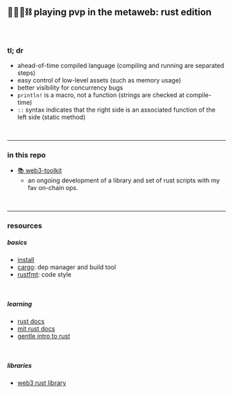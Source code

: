 ## 🥷🏻🎸⛓️ playing pvp in the metaweb: rust edition

<br>

### tl; dr 

* ahead-of-time compiled language (compiling and running are separated steps)
* easy control of low-level assets (such as memory usage)
* better visibility for concurrency bugs
* `println!` is a macro, not a function (strings are checked at compile-time)
* `::` syntax indicates that the right side is an associated function of the left side (static method)



<br>

---

### in this repo

* [📚 web3-toolkit](web3_toolkit)
    - an ongoing development of a library and set of rust scripts with my fav on-chain ops.

<br>


----

### resources

##### basics

* [install](https://web.mit.edu/rust-lang_v1.25/arch/amd64_ubuntu1404/share/doc/rust/html/book/second-edition/ch01-01-installation.html)
* [cargo](https://doc.rust-lang.org/cargo/): dep manager and build tool
* [rustfmt](https://github.com/rust-lang/rustfmt): code style

<br>

##### learning


* [rust docs](https://doc.rust-lang.org/stable/book/)
* [mit rust docs](https://web.mit.edu/rust-lang_v1.25/arch/amd64_ubuntu1404/share/doc/rust/html/book/index.html)
* [gentle intro to rust](https://stevedonovan.github.io/rust-gentle-intro/readme.html)


<br>

##### libraries

* [web3 rust library](https://github.com/tomusdrw/rust-web3)
